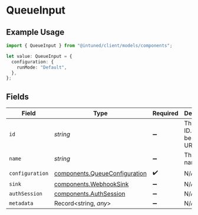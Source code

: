 # QueueInput

## Example Usage

```typescript
import { QueueInput } from "@intuned/client/models/components";

let value: QueueInput = {
  configuration: {
    runMode: "Default",
  },
};
```

## Fields

| Field                                                                          | Type                                                                           | Required                                                                       | Description                                                                    |
| ------------------------------------------------------------------------------ | ------------------------------------------------------------------------------ | ------------------------------------------------------------------------------ | ------------------------------------------------------------------------------ |
| `id`                                                                           | *string*                                                                       | :heavy_minus_sign:                                                             | The queue ID. Has to be a valid URL slug.                                      |
| `name`                                                                         | *string*                                                                       | :heavy_minus_sign:                                                             | The queue name.                                                                |
| `configuration`                                                                | [components.QueueConfiguration](../../models/components/queueconfiguration.md) | :heavy_check_mark:                                                             | N/A                                                                            |
| `sink`                                                                         | [components.WebhookSink](../../models/components/webhooksink.md)               | :heavy_minus_sign:                                                             | N/A                                                                            |
| `authSession`                                                                  | [components.AuthSession](../../models/components/authsession.md)               | :heavy_minus_sign:                                                             | N/A                                                                            |
| `metadata`                                                                     | Record<string, *any*>                                                          | :heavy_minus_sign:                                                             | N/A                                                                            |